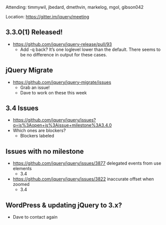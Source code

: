 Attending: timmywil, jbedard, dmethvin, markelog, mgol, gibson042

Location: https://gitter.im/jquery/meeting

## 3.3.0(1) Released!
* https://github.com/jquery/jquery-release/pull/93 
  - Add -q back? It’s one loglevel lower than the default. There seems to be no difference in output for these cases.

## jQuery Migrate
* https://github.com/jquery/jquery-migrate/issues 
  - Grab an issue!
  - Dave to work on these this week

## 3.4 Issues
* https://github.com/jquery/jquery/issues?q=is%3Aopen+is%3Aissue+milestone%3A3.4.0 
* Which ones are blockers?
  - Blockers labeled

## Issues with no milestone
* https://github.com/jquery/jquery/issues/3877 delegated events from use elements
  - 3.4
* https://github.com/jquery/jquery/issues/3822 inaccurate offset when zoomed
  - 3.4

## WordPress & updating jQuery to 3.x?
* Dave to contact again
